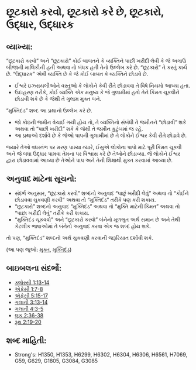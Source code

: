 # છૂટકારો કરવો, છૂટકારો કરે છે, છૂટકારો, ઉદ્ધાર, ઉદ્ધારક 

## વ્યાખ્યા: 

“છૂટકારો કરવો” અને “છૂટકારો” કોઈ બાબતને કે વ્યક્તિને પાછી ખરીદી લેવી કે જે અગાઉ બીજાની માલિકીની હતી અથવા તો બંધક હતી તેનો ઉલ્લેખ કરે છે.
“છૂટકારો” તે કરતું કાર્ય છે.
“ઉદ્ધારક” એવી વ્યક્તિ છે કે જે કોઈ બાબત કે વ્યક્તિને છોડાવે છે.

* ઈશ્વરે ઇઝરાયલીઓને વસ્તુઓ કે લોકોને કેવી રીતે છોડાવવા તે વિષે નિયમો આપ્યા હતા.
* ઉદાહરણ તરીકે, કોઈ વ્યક્તિ એક મનુષ્ય કે જે ગુલામીમાં હતો તેને કિંમત ચૂકવીને છોડાવી શકે છે કે જેથી તે ગુલામ મુક્ત બને.

“મુક્તિદંડ” શબ્દ આ પ્રથાનો ઉલ્લેખ કરે છે.

* જો કોઇની જમીન વેચાઈ ગયી હોય તો, તે વ્યક્તિનો સંબંધી તે જમીનને “છોડાવી” શકે અથવા તો “પાછી ખરીદી” શકે કે જેથી તે જમીન કુટુંબમાં જ રહે.
* આ પ્રથાઓ દર્શાવે છે કે જેઓ પાપની ગુલામીમાં છે તે લોકોને ઈશ્વર કેવી રીતે છોડાવે છે.

જ્યારે તેઓ વધસ્તંભ પર મરણ પામ્યા ત્યારે, ઈસુએ લોકોના પાપો માટે પૂરી કિંમત ચૂકવી અને જે બધા ઉદ્ધાર પામવા તેમના પર વિશ્વાસ કરે છે તેઓને છોડાવ્યા.
જે લોકોને ઈશ્વર દ્વારા છોડાવવામાં આવ્યા છે તેઓને પાપ અને તેની શિક્ષાથી મુક્ત કરવામાં આવ્યા છે.

## અનુવાદ માટેના સૂચનો: 

* સંદર્ભ અનુસાર, “છૂટકારો કરવો” શબ્દનો અનુવાદ “પાછું ખરીદી લેવું” અથવા તો “કોઈને છોડાવવા ચુકવણી કરવી” અથવા તો “મુક્તિદંડ” તરીકે પણ કરી શકાય.
* “છૂટકારો” શબ્દનો અનુવાદ “મુક્તિદંડ” અથવા તો “મુક્તિ માટેની કિંમત” અથવા તો “પાછા ખરીદી લેવું” તરીકે કરી શકાય.
* “મુક્તિદંડ ચૂકવવો” અને “છૂટકારો કરવો” બંનેનો મૂળભુત અર્થ સમાન છે અને તેથી કેટલીક ભાષાઓમાં તે બંનેનો અનુવાદ કરવા એક જ શબ્દ હોય શકે.

તો પણ, “મુક્તિદંડ” શબ્દનો અર્થ ચુકવણી કરવાની જરૂરિયાત દર્શાવી શકે.

(આ પણ જૂઓ: [મુક્ત](../other/free.md), [મુક્તિદંડ](../kt/ransom.md))

## બાઇબલના સંદર્ભો: 

* [ક્લોસ્સી 1:13-14](rc://gu/tn/help/col/01/13)
* [એફેસી 1:7-8](rc://gu/tn/help/eph/01/07)
* [એફેસી 5:15-17](rc://gu/tn/help/eph/05/15)
* [ગલાતી 3:13-14](rc://gu/tn/help/gal/03/13)
* [ગલાતી 4:3-5](rc://gu/tn/help/gal/04/03)
* [લૂક 2:36-38](rc://gu/tn/help/luk/02/36)
* [રૂથ 2:19-20](rc://gu/tn/help/rut/02/19)

## શબ્દ માહિતી: 

* Strong's: H1350, H1353, H6299, H6302, H6304, H6306, H6561, H7069, G59, G629, G1805, G3084, G3085

